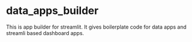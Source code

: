 # data_apps_builder
This is app builder for streamlit. It gives boilerplate code for data apps and streamli based dashboard apps.
